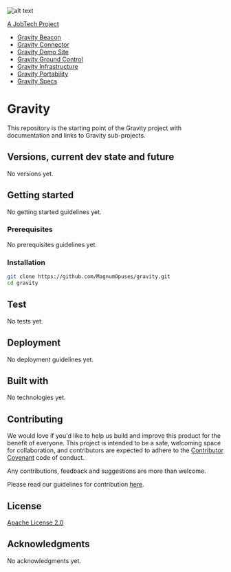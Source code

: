 ![alt text][logo]

[logo]: https://github.com/MagnumOpuses/project-meta/blob/master/img/jobtechdev_black.png "JobTech dev logo"
[A JobTech Project](https://www.jobtechdev.se)

* [Gravity Beacon](https://github.com/MagnumOpuses/gravity-beacon)
* [Gravity Connector](https://github.com/MagnumOpuses/gravity-connector)
* [Gravity Demo Site](https://github.com/MagnumOpuses/gravity-demo-site)
* [Gravity Ground Control](https://github.com/MagnumOpuses/gravity-ground-control)
* [Gravity Infrastructure](https://github.com/MagnumOpuses/gravity-infrastructure)
* [Gravity Portability](https://github.com/MagnumOpuses/gravity-portability)
* [Gravity Specs](https://github.com/MagnumOpuses/gravity-specs)

# Gravity

This repository is the starting point of the Gravity project with documentation and links to Gravity sub-projects.

## Versions, current dev state and future

No versions yet.

## Getting started

No getting started guidelines yet.

### Prerequisites

No prerequisites guidelines yet.

### Installation

```bash
git clone https://github.com/MagnumOpuses/gravity.git
cd gravity
```

## Test

No tests yet.

## Deployment

No deployment guidelines yet.

## Built with

No technologies yet.

## Contributing

We would love if you'd like to help us build and improve this product for the benefit of everyone. This project is intended to be a safe, welcoming space for collaboration, and contributors are expected to adhere to the [Contributor Covenant](http://contributor-covenant.org/) code of conduct.

Any contributions, feedback and suggestions are more than welcome.

Please read our guidelines for contribution [here](CONTRIBUTING_TEMPLATE.md).

## License

[Apache License 2.0](LICENSE.md)

## Acknowledgments

No acknowledgments yet.
